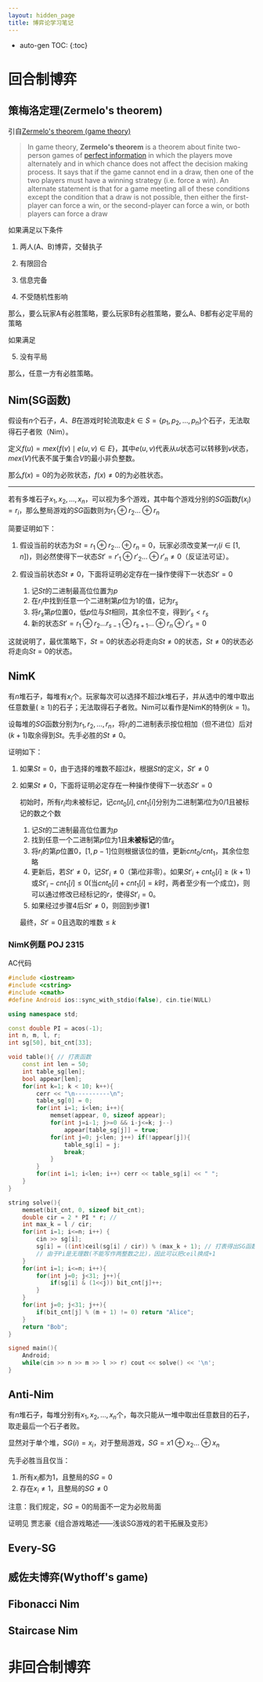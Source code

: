 ```yaml
---
layout: hidden_page
title: 博弈论学习笔记
---
```


* auto-gen TOC:
{:toc}
# 回合制博弈

## 策梅洛定理(Zermelo's theorem)

引自[Zermelo's theorem (game theory)](https://en.wikipedia.org/wiki/Zermelo's_theorem_(game_theory))

>   In game theory, **Zermelo's theorem** is a theorem about finite two-person games of [perfect information](https://en.wikipedia.org/wiki/Perfect_information) in which the players move alternately and in which chance does not affect the decision making process. It says that if the game cannot end in a draw, then one of the two players must have a winning strategy (i.e. force a win). An alternate statement is that for a game meeting all of these conditions except the condition that a draw is not possible, then either the first-player can force a win, or the second-player can force a win, or both players can force a draw

如果满足以下条件

1.  两人(A、B)博弈，交替执子

2.  有限回合

3.  信息完备

4.  不受随机性影响

那么，要么玩家A有必胜策略，要么玩家B有必胜策略，要么A、B都有必定平局的策略

如果满足

5.  没有平局

那么，任意一方有必胜策略。



## Nim(SG函数)

假设有$n$个石子，$A、B$在游戏时轮流取走$k\in S=\{p_1,p_2,\dots,p_n\}$个石子，无法取得石子者败（Nim）。

定义$f(u)=mex\{f(v)\mid e(u,v)\in E\}$，其中$e(u,v)$代表从$u$状态可以转移到$v$状态，$mex(V)$代表不属于集合$V$的最小非负整数。

那么$f(x)=0$的为必败状态，$f(x)\ne 0$的为必胜状态。

------

若有多堆石子$x_1,x_2,\dots,x_n$，可以视为多个游戏，其中每个游戏分别的$SG$函数$f(x_i)=r_i$，那么整局游戏的$SG$函数则为$r_1\oplus r_2\dots\oplus r_n$

简要证明如下：

1.  假设当前的状态为$St=r_1\oplus r_2\dots\oplus r_n=0$，玩家必须改变某一$r_i(i\in[1,n])$，则必然使得下一状态$St'=r'_1\oplus r'_2\dots\oplus r'_n\ne 0$（反证法可证）。

2.  假设当前状态$St\ne 0$，下面将证明必定存在一操作使得下一状态$St'=0$
    1.  记$St$的二进制最高位位置为$p$
    2.  在$r_i$中找到任意一个二进制第$p$位为1的值，记为$r_s$
    3.  将$r_s$第$p$位置0，低$p$位与$St$相同，其余位不变，得到$r'_s<r_s$
    4.  新的状态$St'=r_1\oplus r_2\dots r_{s-1}\oplus r_{s+1}\dots\oplus r_n\oplus r'_s=0$

这就说明了，最优策略下，$St=0$的状态必将走向$St\ne0$的状态，$St\ne0$的状态必将走向$St=0$的状态。



## NimK

有$n$堆石子，每堆有$x_i$个。玩家每次可以选择不超过$k$堆石子，并从选中的堆中取出任意数量($\ge1$)的石子；无法取得石子者败。Nim可以看作是NimK的特例($k=1$)。



设每堆的$SG$函数分别为$r_1,r_2,\dots,r_n$，将$r_i$的二进制表示按位相加（但不进位）后对$(k+1)$取余得到$St$。先手必胜的$St\ne0$。



证明如下：

1.  如果$St=0$，由于选择的堆数不超过$k$，根据$St$的定义，$St'\ne0$

2.  如果$St\ne0$，下面将证明必定存在一种操作使得下一状态$St'=0$

    初始时，所有$r_i$均未被标记，记$cnt_0[i],cnt_1[i]$分别为二进制第$i$位为$0/1$且被标记的数之个数

    1.  记$St$的二进制最高位位置为$p$
    2.  找到任意一个二进制第$p$位为1且**未被标记**的值$r_s$
    3.  将$r_i$的第$p$位置0，$[1,p-1]$位则根据该位的值，更新$cnt_0/cnt_1$，其余位忽略
    4.  更新后，若$St'\ne0$，记$St'_i\ne0$（第$i$位非零）。如果$St'_i+cnt_0[i]\ge(k+1)$或$St'_i-cnt_1[i]\le0$(当$cnt_0[i]+cnt_1[i]=k$时，两者至少有一个成立)，则可以通过修改已经标记的$r$，使得$St'_i=0$。
    5.  如果经过步骤$4$后$St'\ne0$，则回到步骤$1$

    最终，$St'=0$且选取的堆数$\le k$



### NimK例题 POJ 2315

AC代码

```c++
#include <iostream>
#include <cstring>
#include <cmath>
#define Android ios::sync_with_stdio(false), cin.tie(NULL)

using namespace std;

const double PI = acos(-1);
int n, m, l, r;
int sg[50], bit_cnt[33];

void table(){ // 打表函数
    const int len = 50;
    int table_sg[len];
    bool appear[len];
    for(int k=1; k < 10; k++){
        cerr << "\n----------\n";
        table_sg[0] = 0;
        for(int i=1; i<len; i++){
            memset(appear, 0, sizeof appear);
            for(int j=i-1; j>=0 && i-j<=k; j--)
                appear[table_sg[j]] = true;
            for(int j=0; j<len; j++) if(!appear[j]){
                table_sg[i] = j;
                break;
            }
        }
        for(int i=1; i<len; i++) cerr << table_sg[i] << " ";
    }
}

string solve(){
    memset(bit_cnt, 0, sizeof bit_cnt);
    double cir = 2 * PI * r; // 
    int max_k = l / cir;
    for(int i=1; i<=n; i++) {
        cin >> sg[i];
        sg[i] = ((int)ceil(sg[i] / cir)) % (max_k + 1); // 打表得出SG函数规律
        // 由于Pi是无理数(不能写作两整数之比)，因此可以把ceil换成+1
    }
    for(int i=1; i<=n; i++){
        for(int j=0; j<31; j++){
            if(sg[i] & (1<<j)) bit_cnt[j]++;
        }
    }
    for(int j=0; j<31; j++){
        if(bit_cnt[j] % (m + 1) != 0) return "Alice";
    }
    return "Bob";
}

signed main(){
    Android;
    while(cin >> n >> m >> l >> r) cout << solve() << '\n';
}
```



## Anti-Nim

有$n$堆石子，每堆分别有$x_1,x_2,\dots,x_n$个，每次只能从一堆中取出任意数目的石子，取走最后一个石子者败。

显然对于单个堆，$SG(i)=x_i$，对于整局游戏，$SG=x1\oplus x_2\dots\oplus x_n$

先手必胜当且仅当：

1.  所有$x_i$都为$1$，且整局的$SG=0$
2.  存在$x_i\ne1$，且整局的$SG\ne0$

注意：我们规定，$SG=0$的局面不一定为必败局面



证明见 贾志豪《组合游戏略述——浅谈SG游戏的若干拓展及变形》



## Every-SG



## 威佐夫博弈(Wythoff's game)



## Fibonacci Nim



## Staircase Nim







# 非回合制博弈

